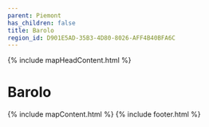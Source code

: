 ```yaml
---
parent: Piemont
has_children: false
title: Barolo
region_id: D901E5AD-35B3-4D80-8026-AFF4B40BFA6C
---
```

{% include mapHeadContent.html %}
# Barolo
{% include mapContent.html %}
{% include footer.html %}

